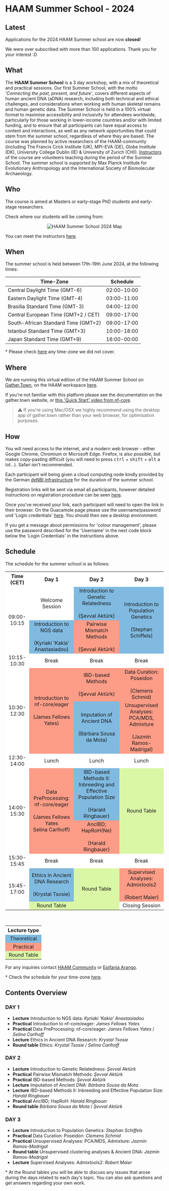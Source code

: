 # HAAM Summer School - 2024

## Latest

Applications for the 2024 HAAM Summer school are now **closed**!

We were over subscribed with more than 100 applications. Thank you for your interest :D


## What

The **HAAM Summer School** is a 3 day workshop, with a mix of theoretical and practical sessions. Our first Summer School, with the motto *'Connecting the past, present, and future'*, covers different aspects of human ancient DNA (aDNA) research, including both technical and ethical challenges, and considerations when working with human skeletal remains and human genetic data.
The Summer School is held in a 100% virtual format to maximise accessibility and inclusivity for attendees worldwide, particularly for those working in lower-income countries and/or with limited funding, and to ensure that all participants can have equal access to content and interactions, as well as any network opportunities that could stem from the summer school, regardless of where they are based. 
The course was planned by active researchers of the HAAM-community (including The Francis Crick Institute (UK), MPI-EVA (DE), Globe Institute (DK), University College Dublin (IE) & University of Zurich (CH)). [Instructors](/2024/instructors.md) of the course are volunteers teaching during the period of the Summer School. The summer school is supported by Max Planck Institute for Evolutionary Anthropology and the International Society of Biomolecular Archaeology.

## Who

The course is aimed at Masters or early-stage PhD students and early-stage researchers.

Check where our students will be coming from:

<p  align="middle">
<img src="assets/images/maps/haam_summer_school_map_bluewhite_ABA.png" alt="HAAM Summer School 2024 Map" >
</p>

You can meet the instructors [here](/2024/instructors.md).

## When

The summer school is held between 17th-19th June 2024, at the following times: 

| **Time-Zone**    | **Schedule** 
| ----------- | ---------------- |
| Central Daylight Time (GMT-6) | 02:00-10:00 |
| Eastern Daylight Time (GMT-4) | 03:00-11:00 |
| Brasilia Standard Time (GMT-3) | 04:00-12:00 |
| Central European Time (GMT+2 / CET) | 09:00-17:00 |
| South-African Standard Time (GMT+2) | 09:00-17:00 |
| Istanbul Standard Time (GMT+3) | 10:00-18:00 |
| Japan Standard Time (GMT+9) | 16:00-00:00 |

\* Please check [here](https://www.worldtimebuddy.com/) any time-zone we did not cover.


## Where

We are running this virtual edition of the HAAM Summer School on [Gather.Town](https://gather.town), on the HAAM workspace [here](URL). <!-- [here](https://tinyurl.com/haamsummerschool).-->

If you're not familiar with this platform please see the documentation on the gather.town website, or [this 'Quick Start' video from nf-core](https://nf-co.re/events/2022/bytesize-37-gathertown).

> ⚠️ If you're using Mac/OSX we highly recommend using the desktop app of gather.town rather than your web browser, for optimisation purposes.

## How

You will need access to the internet, and a modern web browser - either Google Chrome, Chromium or Microsoft Edge.
Firefox, is also possible, but makes copy-pasting difficult (you will need to press <kbd>ctrl</kbd> + <kbd>shift</kbd> + <kbd>alt</kbd> a lot...). Safari isn't recommended.

Each participant will being given a cloud computing node kindly provided by the German [deNBI infrastructure](https://www.denbi.de/cloud) for the duration of the summer school.

Registration links will be sent via email all participants, however detailed instructions on registration procedure can be seen [here](2024/denbi-registration).

Once you've received your link, each participant will need to open the link in their browser. On the Guacamole page please use the username/password und 'Login credentials' [here](https://simplevm.denbi.de/wiki/simple_vm/customization/#apache-guacamole). You should then see a desktop environment.

If you get a message about permissions for 'colour management', please use the password described for the 'Username' in the next code block below the 'Login Credentials' in the instructions above.

## Schedule

The schedule for the summer school is as follows:

<table class="schedule">
  <tr>
    <th>Time (CET)</th>
    <th>Day 1</th>
    <th>Day 2</th>
    <th>Day 3</th>
  </tr>
  <tr>
    <td rowspan="2">09:00-10:15</td>
    <td>Welcome Session</td>
    <td class="theory">Introduction to Genetic Relatedness<br><br>(Şevval Aktürk)</td>
    <td rowspan="2" class="theory">Introduction to Population Genetics<br><br>(Stephan Schiffels)</td>
  </tr>
  <tr>
    <td class="theory">Introduction to NGS data<br><br>(Kyriaki 'Kakia' Anastasiadou)</td>
    <td class="practical">Pairwise Mismatch Methods<br><br>(Şevval Aktürk)</td>
  </tr>
  <tr>
    <td>10:15-10:30</td>
    <td>Break</td>
    <td>Break</td>
    <td>Break</td>
  </tr>
  <tr>
    <td rowspan="2">10:30-12:30</td>
    <td rowspan="2" class="practical">Introduction to nf-core/eager<br><br>(James Fellows Yates)</td>
    <td class="practical">IBD-based Methods<br><br>(Şevval Aktürk)</td>
    <td class="practical">Data Curation: Poseidon<br><br>(Clemens Schmid)</td>
  </tr>
  <tr>
    <td class="theory">Imputation of Ancient DNA<br><br>(Bárbara Sousa da Mota)</td>
    <td class="practical">Unsupervised Analyses: PCA/MDS, Admixture<br><br>(Jazmín Ramos-Madrigal)</td>
  </tr>
  <tr>
    <td>12:30-14:00</td>
    <td>Lunch</td>
    <td>Lunch</td>
    <td>Lunch</td>
  </tr>
  <tr>
    <td rowspan="2">14:00-15:30</td>
    <td rowspan="2" class="practical">Data PreProcessing: nf-core/eager<br><br>(James Fellows Yates<br>Selina Carlhoff)</td>
    <td class="theory">IBD-based Methods II: Inbreeding and Effective Population Size<br><br>(Harald Ringbauer)</td>
    <td rowspan="2" class="round-table">Round Table</td>
  </tr>
  <tr>
    <td class="practical">AncIBD; HapRoH(Ne)<br><br>(Harald Ringbauer)</td>
  </tr>
  <tr>
    <td>15:30-15:45</td>
    <td>Break</td>
    <td>Break</td>
    <td>Break</td>
  </tr>
  <tr>
    <td rowspan="2">15:45-17:00</td>
    <td class="theory">Ethics in Ancient DNA Research<br><br>(Krystal Tsosie)</td>
    <td rowspan="2" class="round-table">Round Table</td>
    <td class="practical">Supervised Analyses: Admixtools2<br><br>(Robert Maier)</td>
  </tr>
  <tr>
    <td class="round-table">Round Table</td>
    <td>Closing Session</td>
  </tr>  
</table>
<br>
<table style="text-align: center;">
  <tr>
    <th style="background-color: #FFFFFFFF">Lecture type</th>
  </tr>
  <tr>
    <td class="theory">Theoretical</td>
  </tr>
  <tr>
    <td class="practical">Practical</td>
  </tr>
  <tr>
    <td class="round-table">Round Table</td>
  </tr>
</table>

<!-- Lectures and Practical sessions are typically 2 hours, and round-table discussions 1 hour. -->

For any inquiries contact [HAAM Community](mailto:haamcommunity2023@gmail.com) or [Epifania Arango](mailto:epifaniarango@gmail.com).
<br>

\* Check the schedule for your time-zone [here](https://www.worldtimebuddy.com/).

## Contents Overview

### DAY 1

- **Lecture** Introduction to NGS data: _Kyriaki 'Kakia' Anastasiadou_
- **Practical** Introduction to nf-core/eager: _James Fellows Yates_
- **Practical** Data PreProcessing: nf-core/eager: _James Fellows Yates_ / _Selina Carlhoff_
- **Lecture** Ethics in Ancient DNA Research: _Krystal Tsosie_
- **Round table** Ethics: _Krystal Tsosie_ / _Selina Carlhoff_


### DAY 2

- **Lecture** Introduction to Genetic Relatedness: _Şevval Aktürk_
- **Practical** Pairwise Mismatch Methods: _Şevval Aktürk_
- **Practical** IBD-based Methods: _Şevval Aktürk_
- **Lecture** Imputation of Ancient DNA: _Bárbara Sousa da Mota_
- **Lecture** IBD-based Methods II: Inbreeding and Effective Population Size: _Harald Ringbauer_
- **Practical** AncIBD; HapRoH: _Harald Ringbauer_
- **Round table** _Bárbara Sousa da Mota_ / _Şevval Aktürk_

### DAY 3

- **Lecture** Introduction to Population Genetics: _Stephan Schiffels_
- **Practical** Data Curation: Poseidon: _Clemens Schmid_
- **Practical** Unsupervised Analyses: PCA/MDS, Admixture: _Jazmín Ramos-Madrigal_
- **Round table** Unsupervised clustering analyses & Ancient DNA: _Jazmín Ramos-Madrigal_
- **Lecture** Supervised Analyses: Admixtools2: _Robert Maier_

\* At the Round tables you will be able to discuss any issues that arose during the days related to each day's topic. You can also ask questions and get answers regarding your own work.

<style>
  table.schedule {
    background-color: #FFFFFF;
    text-align: center;
  }

  td.theory {
    background-color: #80BAE0;
  }

  td.practical {
    background-color: #FD9C87;
  }

  td.round-table {
    background-color: #DAF7A6;
  }
</style>